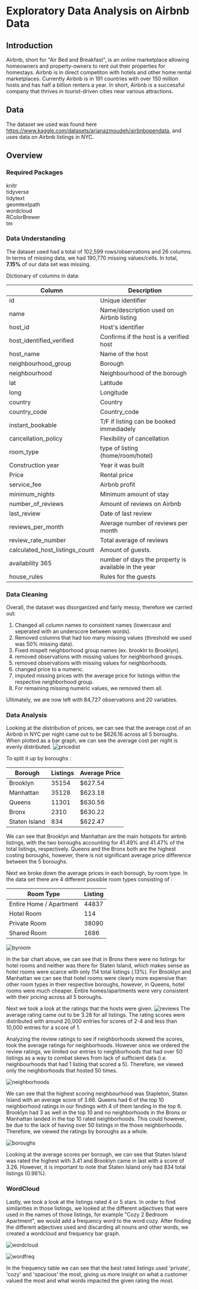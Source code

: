 # Exploratory Data Analysis on Airbnb Data

## Introduction
Airbnb, short for "Air Bed and Breakfast", is an online marketplace allowing homeowners and property-owners to rent out their properties for homestays. Airbnb is in direct competiton with hotels and other home rental marketplaces. Currently Airbnb is in 191 countries with over 150 million hosts and has half a billion renters a year. In short, Airbnb is a successful company that thrives in tourist-driven cities near various attractions. 


## Data
The dataset we used was found here https://www.kaggle.com/datasets/arianazmoudeh/airbnbopendata, and uses data on Airbnb listings in NYC.

## Overview

### Required Packages
knitr\
tidyverse\
tidytext\
geomtextpath\
wordcloud\
RColorBrewer\
tm

### Data Understanding
The dataset used had a total of 102,599 rows/observations and 26 columns. In terms of missing data, we had 190,770 missing values/cells. In total, **7.15%** of our data set was missing. 

Dictionary of columns in data:

| Column | Description |
| ----- | ----- |
| id | Unique identifier |
| name | Name/description used on Airbnb listing |
| host_id | Host's identifier |
| host_identified_verified | Confirms if the host is a verified host |
| host_name | Name of the host |
| neighbourhood_group | Borough |
| neighbourhood |Neighbourhood of the borough |
| lat | Latitude |
| long | Longitude |
| country | Country |
| country_code | Country_code| 
| instant_bookable | T/F if listing can be booked immediadely |
| cancellation_policy | Flexibility of cancellation |
| room_type | type of listing (home/room/hotel) |
| Construction year | Year it was built |
| Price | Rental price |
| service_fee | Airbnb profit |
| minimum_nights | Minimum amount of stay |
| number_of_reviews | Amount of reviews on Airbnb |
| last_review | Date of last review |
| reviews_per_month | Average number of reviews per month |
| review_rate_number | Total average of reviews |
| calculated_host_listings_count | Amount of guests.
| availability 365 | number of days the property is available in the year |
| house_rules | Rules for the guests |



### Data Cleaning
Overall, the dataset was disorganized and fairly messy, therefore we carried out:

1) Changed all column names to consistent names (lowercase and seperated with an underscore between words).
2) Removed columns that had too many missing values (threshold we used was 50% missing data).
3) Fixed mispelt neighborhood group names (ex. brookln to Brooklyn).
4) removed observations with missing values for neighborhood groups.
5) removed observations with missing values for neighborhoods.
6) changed price to a numeric.
7) imputed missing prices with the average price for listings within the respective neighborhood group.
8) For remaining missing numeric values, we removed them all.

Ultimately, we are now left with 84,727 observations and 20 variables.

### Data Analysis

Looking at the distribution of prices, we can see that the average cost of an Airbnb in NYC per night came out to be $626.16 across all 5 boroughs. When plotted as a bar graph, we can see the average cost per night is evenly distributed. 
![pricedist](CustomerAnalysis_files/figure-gfm/unnamed-chunk-10-1.png)

To split it up by boroughs :

| Borough	| Listings | Average Price |
| --- | --- | --- |
| Brooklyn | 35154	| $627.54|
| Manhattan |	35128	| $623.18 |
| Queens |	11301	| $630.56 |
| Bronx	| 2310	| $630.22 |
| Staten Island	| 834 |	$622.47 |

We can see that Brooklyn and Manhattan are the main hotspots for airbnb listings, with the two boroughs accounting for 41.49% and 41.47% of the total listings, respectively. Queens and the Bronx both are the highest costing boroughs, however, there is not significant average price difference between the 5 boroughs.

Next we broke down the average prices in each borough, by room type. In the data set there are 4 different possible room types consisting of :

| Room Type | Listing |
| --- | --- |
| Entire Home / Apartment | 44837 | 
| Hotel Room | 114 |
| Private Room | 38090 |
| Shared Room | 1686 |

![byroom](CustomerAnalysis_files/figure-gfm/unnamed-chunk-11-1.png)

In the bar chart above, we can see that in Bronx there were no listings for hotel rooms and neither was there for Staten Island, which makes sense as hotel rooms were scarce with only 114 total listings (.13%). For Brooklyn and Manhattan we can see that hotel rooms were clearly more expensive than other room types in their respective boroughs, however, in Queens, hotel rooms were much cheaper. Entire homes/apartments were very consistent with their pricing across all 5 boroughs.

Next we took a look at the ratings that the hosts were given.
![reviews](CustomerAnalysis_files/figure-gfm/unnamed-chunk-12-1.png)
The average rating came out to be 3.28 for all listings. The rating scores were distributed with around 20,000 entries for scores of 2-4 and less than 10,000 entries for a score of 1.

Analyzing the review ratings to see if neighborhoods skewed the scores, took the average ratings for neighborhoods. However once we ordered the review ratings, we limited our entries to neighborhoods that had over 50 listings as a way to combat skews from lack of sufficient data (i.e. neighbourhoods that had 1 listing that scored a 5). Therefore, we viewed only the neighborhoods that hosted 50 times.

![neighborhoods](CustomerAnalysis_files/figure-gfm/unnamed-chunk-13-1.png)

We can see that the highest scoring neighbourhood was Stapleton, Staten Island with an average score of 3.66. Queens had 6 of the top 10 neighborhood ratings in our findings with 4 of them landing in the top 6. Brooklyn had 3 as well in the top 10 and no neighborhoods in the Bronx or Manhattan landed in the top 10 rated neighborhoods. This could however, be due to the lack of having over 50 listings in the those neighborhoods. Therefore, we viewed the ratings by boroughs as a whole.

![boroughs](CustomerAnalysis_files/figure-gfm/unnamed-chunk-15-1.png)

Looking at the average scores per borough, we can see that Staten Island was rated the highest with 3.41 and Brooklyn came in last with a score of 3.26. However, it is important to note that Staten Island only had 834 total listings (0.98%).

### WordCloud

Lastly, we took a look at the listings rated 4 or 5 stars. In order to find similarities in those listings, we looked at the different adjectives that were used in the names of those listings, for example "Cozy 2 Bedroom Apartment", we would add a frequency word to the word cozy. After finding the different adjectives used and discarding all nouns and other words, we created a wordcloud and frequency bar graph.

![wordcloud](CustomerAnalysis_files/figure-gfm/unnamed-chunk-16-1.png)

![wordfreq](CustomerAnalysis_files/figure-gfm/unnamed-chunk-16-2.png)

In the frequency table we can see that the best rated listings used 'private', 'cozy' and 'spacious' the most, giving us more insight on what a customer valued the most and what words impacted the given rating the most. 





